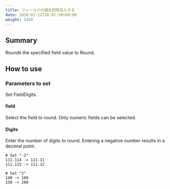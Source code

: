 ```yaml
---
title: フィールドの値を四捨五入する
date: 2018-01-22T16:07:50+09:00
weight: 1450
---
```

## Summary

Rounds the specified field value to Round.

## How to use

### Parameters to set

Set FieldDigits.

#### field

Select the field to round. Only numeric fields can be selected.

#### Digits

Enter the number of digits to round. Entering a negative number results in a decimal point.

```
# Set "-2"
111.114 -> 111.11
111.115 -> 111.12

# Set "2"
140 -> 100
150 -> 200
```

